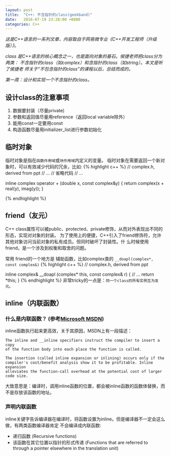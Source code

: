 ```yaml
---
layout: post
title:  "C++: 不含指针的class(geekband)"
date:   2016-07-19 23:28:00 +0800
categories: C++
---
```


*这是C++语言的一系列文章，内容取自于网易微专业《C++开发工程师（升级版）》。*

*class 是C++语言的核心概念之一，也是面向对象的基石。侯捷老师把class分为两类：*
*不含指针的class（如complex）和含指针的class（如string）。本文是听了侯捷老*
*师关于“不包含指针的class”的课程以后，总结而成的。*

*第一周：设计和实现一个不含指针的class。*

## 设计class的注意事项
1. 数据要封装（尽量private)
2. 参数和返回值尽量用reference（返回local variable除外）
3. 能用const一定要用const
4. 构造函数尽量用initializer_list进行参数初始化

## 临时对象
临时对象是指在`函数作用域`或`块作用域`内定义的变量。
临时对象在需要返回一个新对象时，可以有效减少代码的冗余，比如:
{% highlight c++ %}
// complex.h, derived from ppt
// ...
// 省略代码
// ...

inline complex
operator + (double x, const complex&y) 
{
  return complex(x + real(y), imag(y));
}

{% endhighlight %}

## friend（友元）
C++ class属性可以被public、protected、private修饰，从而对外表现出不同的形态，实现对对象的封装。
为了使用上的便捷，C++引入了friend修饰符，允许其他对象访问当前对象的私有成员。但同时破坏了封装性。什
么时候使用friend，是一个涉及到权衡和取舍的问题。

常用 friend的一个地方是 辅助函数，比如complex类的 `__doapl(complex*, const complex&)`
{% highlight c++ %}
// complex.h, derived from ppt

inline complex&
__doapl (complex* this, const complex& r)
{
  // ...
  return *this;
}
{% endhighlight %}
非常tricky的一点是：`同一个class的所有实例互为友元。`

## inline（内联函数）

### 什么是内联函数？ (参考[Microsoft MSDN](https://msdn.microsoft.com/en-us/library/bw1hbe6y.aspx))

inline函数执行起来更高效，关于其原因，MSDN上有一段描述：

~~~
The inline and __inline specifiers instruct the compiler to insert a copy 
of the function body into each place the function is called.

The insertion (called inline expansion or inlining) occurs only if the 
compiler's cost/benefit analysis show it to be profitable. Inline expansion 
alleviates the function-call overhead at the potential cost of larger code size.
~~~

大致意思是：编译时，调用inline函数的位置，都会被inline函数的函数体替换，而不是存放该函数的地址。

### 声明内联函数
inline关键字告诉编译器在编译时，将函数设置为inline。但是编译器不一定会这么做，有两类函数编译器肯定
不会编译成内联函数:

* 递归函数 (Recursive functions)
* 该函数在其它位置以指针的形式传递 (Functions that are referred to through a pointer elsewhere in the translation unit)

